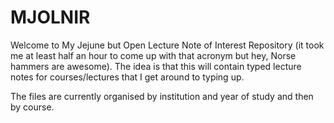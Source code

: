 MJOLNIR
=======

Welcome to My Jejune but Open Lecture Note of Interest Repository (it took me at least half an hour to come up with that acronym but hey, Norse hammers are awesome). The idea is that this will contain typed lecture notes for courses/lectures that I get around to typing up.

The files are currently organised by institution and year of study and then by course.
